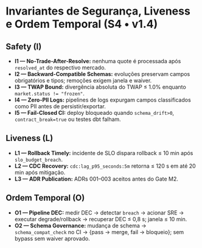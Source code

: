 # Invariantes de Segurança, Liveness e Ordem Temporal (S4 • v1.4)

## Safety (I)

- **I1 — No-Trade-After-Resolve:** nenhuma quote é processada após `resolved_at` do respectivo mercado.
- **I2 — Backward-Compatible Schemas:** evoluções preservam campos obrigatórios e tipos; remoções exigem janela e waiver.
- **I3 — TWAP Bound:** divergência absoluta do TWAP ≤ 1.0% enquanto `market.status != "frozen"`.
- **I4 — Zero-PII Logs:** pipelines de logs expurgam campos classificados como PII antes de persistir/exportar.
- **I5 — Fail-Closed CI:** deploy bloqueado quando `schema_drift>0`, `contract_break=true` ou testes dbt falham.

## Liveness (L)

- **L1 — Rollback Timely:** incidente de SLO dispara rollback ≤ 10 min após `slo_budget_breach`.
- **L2 — CDC Recovery:** `cdc:lag_p95_seconds:5m` retorna ≤ 120 s em até 20 min após mitigação.
- **L3 — ADR Publication:** ADRs 001–003 aceitos antes do Gate M2.

## Ordem Temporal (O)

- **O1 — Pipeline DEC:** medir DEC → detectar `breach` → acionar SRE → executar degrade/rollback → recuperar DEC ≤ 0,8 s; janela ≤ 10 min.
- **O2 — Schema Governance:** mudança de schema → `schema_compat_check` no CI → {pass → merge, fail → bloqueio}; sem bypass sem waiver aprovado.
